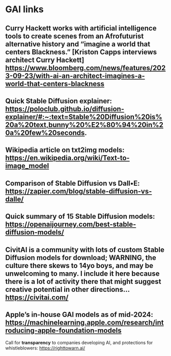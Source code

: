 # GAI links
**Curry Hackett** works with artificial intelligence tools to create scenes from an Afrofuturist alternative history and “imagine a world that centers Blackness.” [Kriston Capps interviews architect Curry Hackett] https://www.bloomberg.com/news/features/2023-09-23/with-ai-an-architect-imagines-a-world-that-centers-blackness
---
Quick Stable Diffusion **explainer:** https://poloclub.github.io/diffusion-explainer/#:~:text=Stable%20Diffusion%20is%20a%20text,bunny%20%E2%80%94%20in%20a%20few%20seconds.
---
Wikipedia article on **txt2img** models: https://en.wikipedia.org/wiki/Text-to-image_model
---
**Comparison** of Stable Diffusion vs Dall•E: https://zapier.com/blog/stable-diffusion-vs-dalle/
---
Quick summary of **15 Stable Diffusion models:** https://openaijourney.com/best-stable-diffusion-models/
---
**CivitAI** is a community with lots of custom Stable Diffusion models for download; WARNING, the culture there skews to 14yo boys, and may be unwelcoming to many. I include it here because there is a lot of activity there that might suggest creative potential in other directions… https://civitai.com/
---
**Apple’s** in-house GAI models as of mid-2024: https://machinelearning.apple.com/research/introducing-apple-foundation-models
---
Call for **transparency** to companies developing AI, and protections for whistleblowers: https://righttowarn.ai/
